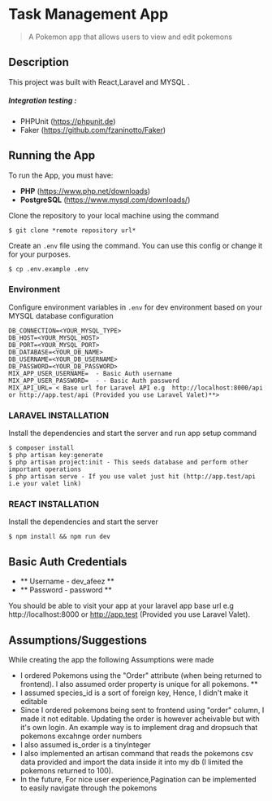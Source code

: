 
# Task Management App 
> A Pokemon app that allows users to view and edit pokemons

## Description
This project was built with React,Laravel and MYSQL .

##### Integration testing :
- PHPUnit (https://phpunit.de)
- Faker (https://github.com/fzaninotto/Faker)

## Running the App
To run the App, you must have:
- **PHP** (https://www.php.net/downloads)
- **PostgreSQL** (https://www.mysql.com/downloads/)

Clone the repository to your local machine using the command
```console
$ git clone *remote repository url*
```

Create an `.env` file using the command. You can use this config or change it for your purposes.

```console
$ cp .env.example .env
```


### Environment
Configure environment variables in `.env` for dev environment based on your MYSQL database configuration

```  
DB_CONNECTION=<YOUR_MYSQL_TYPE>
DB_HOST=<YOUR_MYSQL_HOST>
DB_PORT=<YOUR_MYSQL_PORT>
DB_DATABASE=<YOUR_DB_NAME>
DB_USERNAME=<YOUR_DB_USERNAME>
DB_PASSWORD=<YOUR_DB_PASSWORD>
MIX_APP_USER_USERNAME=  - Basic Auth username
MIX_APP_USER_PASSWORD=  - - Basic Auth password
MIX_API_URL= < Base url for Laravel API e.g  http://localhost:8000/api  or http://app.test/api (Provided you use Laravel Valet)**>
```

### LARAVEL INSTALLATION
Install the dependencies and start the server and run app setup command

```console
$ composer install
$ php artisan key:generate
$ php artisan project:init - This seeds database and perform other important operations
$ php artisan serve - If you use valet just hit (http://app.test/api i.e your valet link)
```

### REACT INSTALLATION



Install the dependencies and start the server

```console
$ npm install && npm run dev
```


## Basic Auth Credentials
- ** Username - dev_afeez **
- ** Password - password **



You should be able to visit your app at your laravel app base url e.g  http://localhost:8000  or http://app.test (Provided you use Laravel Valet).


## Assumptions/Suggestions
While creating the app the following Assumptions were made
- I ordered Pokemons using the "Order" attribute (when being returned to frontend). I also assumed order property is unique for all pokemons. **
-  I assumed species_id is a sort of foreign key, Hence, I didn't make it editable  
-  Since I ordered pokemons being sent to frontend using "order" column, I made it not editable. Updating the order is however acheivable but with it's own login. An example way is to implement drag and dropsuch that pokemons excahnge order numbers 
- I also assumed is_order is a tinyInteger
- I also implemented an artisan command that reads the pokemons csv data provided and import the data inside it into my db (I limited the pokemons returned to 100).
- In the future, For nice user experience,Pagination can be implemented to easily navigate through the pokemons

